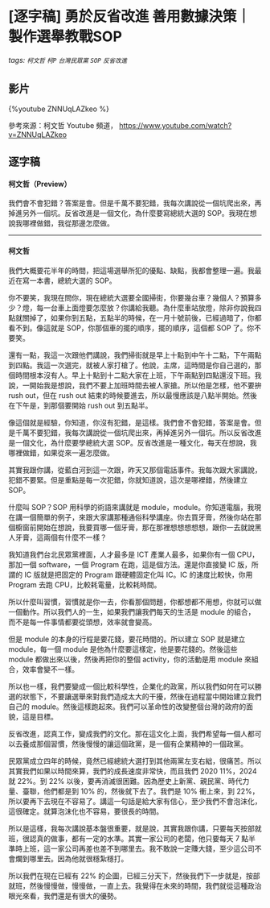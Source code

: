 # [逐字稿] 勇於反省改進 善用數據決策｜製作選舉教戰SOP

###### tags: `柯文哲` `柯P` `台灣民眾黨` `SOP` `反省改進`

## 影片

{%youtube ZNNUqLAZkeo %}

參考來源：柯文哲 Youtube 頻道， https://www.youtube.com/watch?v=ZNNUqLAZkeo


## 逐字稿

#### 柯文哲（Preview）

我們會不會犯錯？答案是會。但是千萬不要犯錯，我每次講說從一個坑爬出來，再掉進另外一個坑。反省改進是一個文化，為什麼要寫總統大選的 SOP。我現在想說我哪裡做錯，我從那邊怎麼做。

---

#### 柯文哲

我們大概要花半年的時間，把這場選舉所犯的優點、缺點，我都會整理一遍。我最近在寫一本書，總統大選的 SOP。

你不要笑，我現在問你，現在總統大選要全國掃街，你要幾台車？幾個人？預算多少？燈，每一台車上面燈要怎麼放？你講給我聽。為什麼車站放燈，除非你說我四點就關掉了，如果你到五點，五點半的時候，在一月十號前後，已經過暗了，你都看不到。像這就是 SOP，你那個車的擺的順序，擺的順序，這個都 SOP 了。你不要笑。

還有一點，我這一次跟他們講說，我們掃街就是早上十點到中午十二點，下午兩點到四點。我這一次選完，就被人家打槍了。他說，主席，這時間是你自己選的，那個時間根本沒有人。早上十點到十二點大家在上班，下午兩點到四點還沒下班。我說，一開始我是想說，我們不要上加班時間去被人家搶。所以他是怎樣，他不要拚 rush out，但在 rush out 結束的時候要進去，所以最慢應該是八點半開始。然後在下午是，到那個要開始 rush out 到五點半。

像這個就是經驗，你知道，你沒有犯錯，是這樣。我們會不會犯錯，答案是會。但是千萬不要犯錯，我每次講說從一個坑爬出來，再掉進另外一個坑。所以反省改進是一個文化，為什麼要學總統大選 SOP。反省改進是一種文化，每天在想說，我哪裡做錯，如果從來一遍怎麼做。

其實我跟你講，從藍白河到這一次跟，昨天又那個電話事件。我每次跟大家講說，犯錯不要緊。但是重點是每一次犯錯，你就知道說，這次是哪裡錯，然後建立 SOP。

什麼叫 SOP？SOP 用科學的術語來講就是 module，module。你知道電腦，我現在講一個簡單的例子，來跟大家講那種通俗科學講座。你去買牙膏，然後你站在那個櫥窗前開始在想說，我要買哪一個牙膏，那在那裡想想想想想，跟你一去就說黑人牙膏，這兩個有什麼不一樣？

我知道我們台北民眾黨裡面，人才最多是 ICT 產業人最多，如果你有一個 CPU，那加一個 software，一個 Program 在跑，這是個方法。還是你直接變 IC 版，所謂的 IC 版就是把固定的 Program 跟硬體固定化叫 IC。IC 的速度比較快，你用 Program 去跑 CPU，比較耗電量，比較耗時間。

所以什麼叫習慣，習慣就是你一去，你看那個問題，你都想都不用想，你就可以做一個動作。所以我們人的一生，如果我們讓我們每天的生活是 module 的組合，而不是每一件事情都要從頭想，效率就會變高。

但是 module 的本身的行程是要花錢，要花時間的。所以建立 SOP 就是建立 module，每一個 module 是他為什麼要這樣定，他是要花錢的。然後這些 module 都做出來以後，然後再把你的整個 activity，你的活動是用 module 來組合，效率會變不一樣。

所以也一樣，我們要變成一個比較科學性，企業化的政黨，所以我們如何在可以勝選的狀態下，不要讓選舉來對我們造成太大的干擾，然後在過程當中開始建立我們自己的 module。然後這樣跑起來。我們可以革命性的改變整個台灣的政府的面貌，這是目標。

反省改進，認真工作，變成我們的文化。那在這文化上面，我們希望每一個人都可以去養成那個習慣，然後慢慢的讓這個政黨，是一個有企業精神的一個政黨。

民眾黨成立四年的時候，竟然已經總統大選打到其他兩黨左支右絀，很痛苦。所以其實我們如果以時間來算，我們的成長速度非常快，而且我們 2020 11%，2024 就 22%。到 22% 以後，要再消滅很困難。因為歷史上新黨、親民黨、時代力量、臺聯，他們都是到 10% 的，然後就下去了。我們是 10% 衝上來，到 22%，所以要再下去現在不容易了。講這一句話是給大家有信心，至少我們不會泡沫化，這很確定。就算泡沫化也不容易，要很長的時間。

所以是這樣，我每次講說基本盤很重要，就是說，其實我跟你講，只要每天按部就班，很認真的做事，都有一定的水準。其實一家公司的老闆，他只要每天 7 點半準時上班，這一家公司再差也差不到哪里去。我不敢說一定賺大錢，至少這公司不會爛到哪里去。因為他就很穩紮穩打。

所以我們在現在已經有 22% 的企圖，已經三分天下，然後我們下一步就是，按部就班，然後慢慢做，慢慢做，一直上去。我覺得在未來的時間，我們就從這種政治眼光來看，我們還是有很大的優勢。

